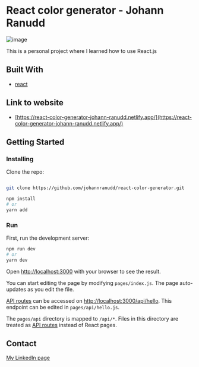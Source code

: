 # React color generator - Johann Ranudd

![image](https://johannranudd.netlify.app/images/color.png)

This is a personal project where I learned how to use React.js

## Built With

- [react](https://reactjs.org/)

## Link to website

- [https://react-color-generator-johann-ranudd.netlify.app/](https://react-color-generator-johann-ranudd.netlify.app/)

## Getting Started

### Installing

Clone the repo:

```bash

git clone https://github.com/johannranudd/react-color-generator.git

npm install
# or
yarn add
```

### Run

First, run the development server:

```bash
npm run dev
# or
yarn dev
```

Open [http://localhost:3000](http://localhost:3000) with your browser to see the result.

You can start editing the page by modifying `pages/index.js`. The page auto-updates as you edit the file.

[API routes](https://nextjs.org/docs/api-routes/introduction) can be accessed on [http://localhost:3000/api/hello](http://localhost:3000/api/hello). This endpoint can be edited in `pages/api/hello.js`.

The `pages/api` directory is mapped to `/api/*`. Files in this directory are treated as [API routes](https://nextjs.org/docs/api-routes/introduction) instead of React pages.

## Contact

[My LinkedIn page](https://www.linkedin.com/in/johann-ranudd/)
